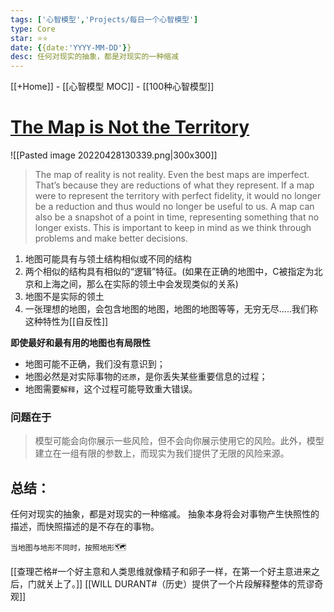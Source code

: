 ```yaml
---
tags: ['心智模型','Projects/每日一个心智模型']
type: Core
star: ⭐⭐
date: {{date:'YYYY-MM-DD'}}
desc: 任何对现实的抽象，都是对现实的一种缩减
---
```

[[+Home]] - [[心智模型 MOC]] - [[100种心智模型]]

# **[The Map is Not the Territory]([https://fs.blog/2015/11/map-and-territory/](https://fs.blog/map-and-territory/))**
![[Pasted image 20220428130339.png|300x300]]
>The map of reality is not reality. Even the best maps are imperfect. That’s because they are reductions of what they represent. If a map were to represent the territory with perfect fidelity, it would no longer be a reduction and thus would no longer be useful to us. A map can also be a snapshot of a point in time, representing something that no longer exists. This is important to keep in mind as we think through problems and make better decisions.


1. 地图可能具有与领土结构相似或不同的结构
2. 两个相似的结构具有相似的“逻辑”特征。(如果在正确的地图中，C被指定为北京和上海之间，那么在实际的领土中会发现类似的关系)
3. 地图不是实际的领土
4. 一张理想的地图，会包含地图的地图，地图的地图等等，无穷无尽.....我们称这种特性为[[自反性]]


**即使最好和最有用的地图也有局限性**
* 地图可能不正确，我们没有意识到；
* 地图必然是对实际事物的`还原`，是你丢失某些重要信息的过程；
* 地图需要`解释`，这个过程可能导致重大错误。



### 问题在于
>模型可能会向你展示一些风险，但不会向你展示使用它的风险。此外，模型建立在一组有限的参数上，而现实为我们提供了无限的风险来源。

## 总结：
任何对现实的抽象，都是对现实的一种缩减。
抽象本身将会对事物产生快照性的描述，而快照描述的是不存在的事物。



`当地图与地形不同时，按照地形`🗺️


[[查理芒格#一个好主意和人类思维就像精子和卵子一样，在第一个好主意进来之后，门就关上了。]]
[[WILL DURANT#（历史）提供了一个片段解释整体的荒谬奇观]]